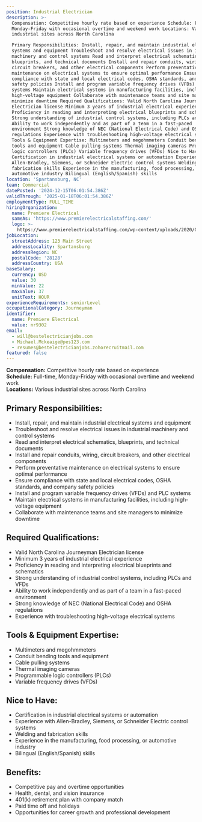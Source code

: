 ```yaml
---
position: Industrial Electrician
description: >-
  Compensation: Competitive hourly rate based on experience Schedule: Full-time,
  Monday-Friday with occasional overtime and weekend work Locations: Various
  industrial sites across North Carolina

  Primary Responsibilities: Install, repair, and maintain industrial electrical
  systems and equipment Troubleshoot and resolve electrical issues in industrial
  machinery and control systems Read and interpret electrical schematics,
  blueprints, and technical documents Install and repair conduits, wiring,
  circuit breakers, and other electrical components Perform preventative
  maintenance on electrical systems to ensure optimal performance Ensure
  compliance with state and local electrical codes, OSHA standards, and company
  safety policies Install and program variable frequency drives (VFDs) and PLC
  systems Maintain electrical systems in manufacturing facilities, including
  high-voltage equipment Collaborate with maintenance teams and site managers to
  minimize downtime Required Qualifications: Valid North Carolina Journeyman
  Electrician license Minimum 3 years of industrial electrical experience
  Proficiency in reading and interpreting electrical blueprints and schematics
  Strong understanding of industrial control systems, including PLCs and VFDs
  Ability to work independently and as part of a team in a fast-paced
  environment Strong knowledge of NEC (National Electrical Code) and OSHA
  regulations Experience with troubleshooting high-voltage electrical systems
  Tools & Equipment Expertise: Multimeters and megohmmeters Conduit bending
  tools and equipment Cable pulling systems Thermal imaging cameras Programmable
  logic controllers (PLCs) Variable frequency drives (VFDs) Nice to Have:
  Certification in industrial electrical systems or automation Experience with
  Allen-Bradley, Siemens, or Schneider Electric control systems Welding and
  fabrication skills Experience in the manufacturing, food processing, or
  automotive industry Bilingual (English/Spanish) skills
location: 'Spartansburg, NC'
team: Commercial
datePosted: '2024-12-15T06:01:54.386Z'
validThrough: '2025-01-18T06:01:54.386Z'
employmentType: FULL_TIME
hiringOrganization:
  name: Premiere Electrical
  sameAs: 'https://www.premierelectricalstaffing.com/'
  logo: >-
    https://www.premierelectricalstaffing.com/wp-content/uploads/2020/05/Premier-Electrical-Staffing-logo.png
jobLocation:
  streetAddress: 123 Main Street
  addressLocality: Spartansburg
  addressRegion: NC
  postalCode: '28128'
  addressCountry: USA
baseSalary:
  currency: USD
  value: 30
  minValue: 22
  maxValue: 37
  unitText: HOUR
experienceRequirements: seniorLevel
occupationalCategory: Journeyman
identifier:
  name: Premiere Electrical
  value: nr9302
email:
  - will@bestelectricianjobs.com
  - Michael.Mckeaige@pes123.com
  - resumes@bestelectricianjobs.zohorecruitmail.com
featured: false
---
```


**Compensation:** Competitive hourly rate based on experience  
**Schedule:** Full-time, Monday-Friday with occasional overtime and weekend work  
**Locations:** Various industrial sites across North Carolina  

## Primary Responsibilities:
- Install, repair, and maintain industrial electrical systems and equipment
- Troubleshoot and resolve electrical issues in industrial machinery and control systems
- Read and interpret electrical schematics, blueprints, and technical documents
- Install and repair conduits, wiring, circuit breakers, and other electrical components
- Perform preventative maintenance on electrical systems to ensure optimal performance
- Ensure compliance with state and local electrical codes, OSHA standards, and company safety policies
- Install and program variable frequency drives (VFDs) and PLC systems
- Maintain electrical systems in manufacturing facilities, including high-voltage equipment
- Collaborate with maintenance teams and site managers to minimize downtime

## Required Qualifications:
- Valid North Carolina Journeyman Electrician license
- Minimum 3 years of industrial electrical experience
- Proficiency in reading and interpreting electrical blueprints and schematics
- Strong understanding of industrial control systems, including PLCs and VFDs
- Ability to work independently and as part of a team in a fast-paced environment
- Strong knowledge of NEC (National Electrical Code) and OSHA regulations
- Experience with troubleshooting high-voltage electrical systems

## Tools & Equipment Expertise:
- Multimeters and megohmmeters
- Conduit bending tools and equipment
- Cable pulling systems
- Thermal imaging cameras
- Programmable logic controllers (PLCs)
- Variable frequency drives (VFDs)

## Nice to Have:
- Certification in industrial electrical systems or automation
- Experience with Allen-Bradley, Siemens, or Schneider Electric control systems
- Welding and fabrication skills
- Experience in the manufacturing, food processing, or automotive industry
- Bilingual (English/Spanish) skills

## Benefits:
- Competitive pay and overtime opportunities
- Health, dental, and vision insurance
- 401(k) retirement plan with company match
- Paid time off and holidays
- Opportunities for career growth and professional development
